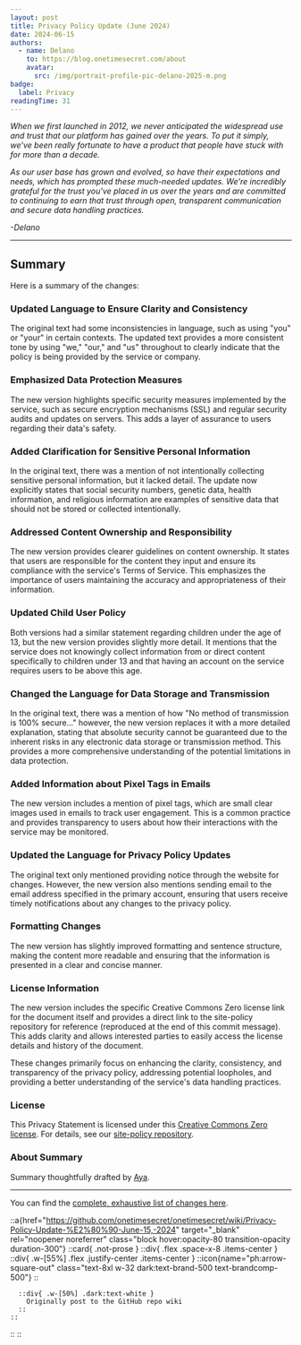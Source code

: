 ```yaml
---
layout: post
title: Privacy Policy Update (June 2024)
date: 2024-06-15
authors:
  - name: Delano
    to: https://blog.onetimesecret.com/about
    avatar:
      src: /img/portrait-profile-pic-delano-2025-m.png
badge:
  label: Privacy
readingTime: 31
---
```



_When we first launched in 2012, we never anticipated the widespread use and trust that our platform has gained over the years. To put it simply, we've been really fortunate to have a product that people have stuck with for more than a decade._

_As our user base has grown and evolved, so have their expectations and needs, which has prompted these much-needed updates. We're incredibly grateful for the trust you've placed in us over the years and are committed to continuing to earn that trust through open, transparent communication and secure data handling practices._

_-Delano_

---

## Summary
Here is a summary of the changes:

### Updated Language to Ensure Clarity and Consistency
The original text had some inconsistencies in language, such as using "you" or "your" in certain contexts. The updated text provides a more consistent tone by using "we," "our," and "us" throughout to clearly indicate that the policy is being provided by the service or company.

### Emphasized Data Protection Measures
The new version highlights specific security measures implemented by the service, such as secure encryption mechanisms (SSL) and regular security audits and updates on servers. This adds a layer of assurance to users regarding their data's safety.

### Added Clarification for Sensitive Personal Information
In the original text, there was a mention of not intentionally collecting sensitive personal information, but it lacked detail. The update now explicitly states that social security numbers, genetic data, health information, and religious information are examples of sensitive data that should not be stored or collected intentionally.

### Addressed Content Ownership and Responsibility
The new version provides clearer guidelines on content ownership. It states that users are responsible for the content they input and ensure its compliance with the service's Terms of Service. This emphasizes the importance of users maintaining the accuracy and appropriateness of their information.

### Updated Child User Policy
Both versions had a similar statement regarding children under the age of 13, but the new version provides slightly more detail. It mentions that the service does not knowingly collect information from or direct content specifically to children under 13 and that having an account on the service requires users to be above this age.

### Changed the Language for Data Storage and Transmission
In the original text, there was a mention of how "No method of transmission is 100% secure..." however, the new version replaces it with a more detailed explanation, stating that absolute security cannot be guaranteed due to the inherent risks in any electronic data storage or transmission method. This provides a more comprehensive understanding of the potential limitations in data protection.

### Added Information about Pixel Tags in Emails
The new version includes a mention of pixel tags, which are small clear images used in emails to track user engagement. This is a common practice and provides transparency to users about how their interactions with the service may be monitored.

### Updated the Language for Privacy Policy Updates
The original text only mentioned providing notice through the website for changes. However, the new version also mentions sending email to the email address specified in the primary account, ensuring that users receive timely notifications about any changes to the privacy policy.

### Formatting Changes
The new version has slightly improved formatting and sentence structure, making the content more readable and ensuring that the information is presented in a clear and concise manner.

### License Information
The new version includes the specific Creative Commons Zero license link for the document itself and provides a direct link to the site-policy repository for reference (reproduced at the end of this commit message). This adds clarity and allows interested parties to easily access the license details and history of the document.

These changes primarily focus on enhancing the clarity, consistency, and transparency of the privacy policy, addressing potential loopholes, and providing a better understanding of the service's data handling practices.

### License
This Privacy Statement is licensed under this [Creative Commons Zero license](https://creativecommons.org/publicdomain/zero/1.0/). For details, see our [site-policy repository](https://github.com/onetimesecret/site-policy).

### About Summary

Summary thoughtfully drafted by [Aya](https://cohere.com/research/papers/aya-command-23-8b-and-35b-technical-report-2024-05-23).


---

You can find the [complete, exhaustive list of changes here](https://github.com/onetimesecret/onetimesecret/commit/939b316ffff2da0b70c42e9d16e9fc08b422c55b).

::a{href="https://github.com/onetimesecret/onetimesecret/wiki/Privacy-Policy-Update-%E2%80%90-June-15,-2024" target="_blank" rel="noopener noreferrer" class="block hover:opacity-80 transition-opacity duration-300"}
  ::card{ .not-prose }
    ::div{ .flex .space-x-8 .items-center }
      ::div{ .w-[55%] .flex .justify-center .items-center }
        ::icon{name="ph:arrow-square-out" class="text-8xl w-32 dark:text-brand-500 text-brandcomp-500"}
      ::

      ::div{ .w-[50%] .dark:text-white }
        Originally post to the GitHub repo wiki
      ::
    ::
  ::
::
